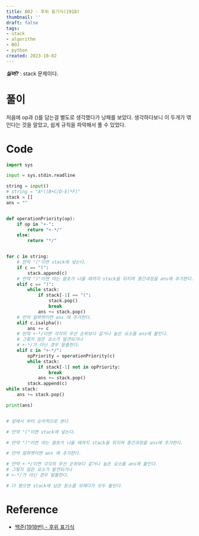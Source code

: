 ```yaml
---
title: BOJ - 후위 표기식(1918)
thumbnail: ''
draft: false
tags:
- stack
- algorithm
- BOJ
- python
created: 2023-10-02
---
```


***실버?*** : stack 문제이다.

# 풀이

처음에 op과 ()를 담는걸 별도로 생각했다가 낭패를 보았다. 생각하다보니 이 두개가 엮인다는 것을 알았고, 쉽게 규칙을 파악해서 풀 수 있었다.

# Code

````python
import sys

input = sys.stdin.readline

string = input()
# string = "A*((B+C/D-E)*F)"
stack = []
ans = ""


def operationPriority(op):
    if op in "+-":
        return "+-*/"
    else:
        return "*/"


for c in string:
    # 만약 "("이면 stack에 넣는다.
    if c == "(":
        stack.append(c)
    # 만약 ")"이면 여는 괄호가 나올 때까지 stack을 뒤지며 중간과정을 ans에 추가한다.
    elif c == ")":
        while stack:
            if stack[-1] == "(":
                stack.pop()
                break
            ans += stack.pop()
    # 만약 알파벳이면 ans 에 추가한다.
    elif c.isalpha():
        ans += c
    # 만약 +-*/이면 각각의 우선 순위보다 같거나 높은 요소를 ans에 붙인다.
    # 그렇지 않은 요소가 발견되거나
    # +-*/가 아닌 경우 탈출한다.
    elif c in "+-*/":
        opPriority = operationPriority(c)
        while stack:
            if stack[-1] not in opPriority:
                break
            ans += stack.pop()
        stack.append(c)
while stack:
    ans += stack.pop()

print(ans)


# 앞에서 부터 순차적으로 본다

# 만약 "("이면 stack에 넣는다.

# 만약 ")"이면 여는 괄호가 나올 때까지 stack을 뒤지며 중간과정을 ans에 추가한다.

# 만약 알파벳이면 ans 에 추가한다.

# 만약 +-*/이면 각각의 우선 순위보다 같거나 높은 요소를 ans에 붙인다.
# 그렇지 않은 요소가 발견되거나
# +-*/가 아닌 경우 탈출한다.

# 다 봤으면 stack에 남은 원소를 뒤에다가 모두 붙인다.
````

# Reference

* [백준(1918번) - 후위 표기식](https://www.acmicpc.net/problem/1918)
